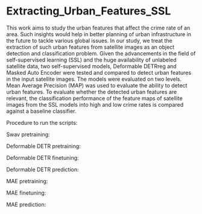 # Extracting_Urban_Features_SSL

This work aims to study the urban features that affect the crime rate of an area. Such insights would help in better planning of urban infrastructure in the future to tackle various global issues. In our study, we treat the extraction of such urban features from satellite images as an object detection and classification problem. Given the advancements in the field of self-supervised learning (SSL) and the huge availability of unlabeled satellite data, two self-supervised models, Deformable DETRreg and Masked Auto Encoder were tested and compared to detect urban features in the input satellite images. The models were evaluated on two levels. Mean Average Precision (MAP) was used to evaluate the ability to detect urban features. To evaluate whether the detected urban features are relevant, the classification performance of the feature maps of satellite images from the SSL models into high and low crime rates is compared against a baseline classifier.

Procedure to run the scripts:

Swav pretraining:

Deformable DETR pretraining:

Deformable DETR finetuning:

Deformable DETR prediction:

MAE pretraining:

MAE finetuning:

MAE prediction:
